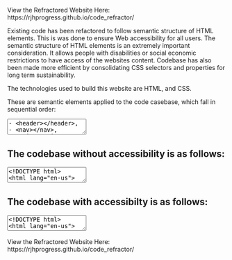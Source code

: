 <p>View the Refractored Website Here: https://rjhprogress.github.io/code_refractor/</p>


<p>Existing code has been refactored to follow semantic structure of HTML elements. 
This is was done to ensure Web accessibility for all users. The semantic structure of HTML elements is an extremely important
consideration. It allows people with disabilities or social economic restrictions
to have access of the websites content. Codebase has also been made more efficient 
by consolidating CSS selectors and properties for long term sustainability. </p>

<p>The technologies used to build this website are HTML, and CSS.</p>

<p>These are semantic elements applied to the code casebase, which fall in sequential order:</p>

<textarea>
- <header></header>,
- <nav></nav>,
- <main></main>,
- <section></section>,
- <article></article>,
- <aside></aside>,
- <footer></footer>,
</textarea>


<h2>The codebase without accessibility is as follows:</h2>

<textarea>
<!DOCTYPE html>
<html lang="en-us">

<head>
    <meta charset="UTF-8" />
    <link rel="stylesheet" href="./assets/css/style.css">
    <title>Horiseon</title>
</head>

<body>
    <div>
        <h1>Hori<span class="seo">seo</span>n</h1>
        <nav>
            <ul>
                <li>
                    <a href="#search-engine-optimization">Search Engine Optimization</a>
                </li>
                <li>
                    <a href="#online-reputation-management">Online Reputation Management</a>
                </li>
                <li>
                    <a href="#social-media-marketing">Social Media Marketing</a>
                </li>
            </ul>
        </nav>
    </div>
    <div class="hero">
    </div>
    <div>
        <div id="search-engine-optimization" class="service">
            <img src="./assets/images/search-engine-optimization.jpg" alt="Notebook with search engine optimization concepts on cover on a cluttered wooden table." class="float-left" />
            <h2>Search Engine Optimization</h2>
            <p>
                The dominance of mobile internet use means that users are searching for the right business as they travel, shop, or sit on their couch at home. Search Engine Optimization (SEO) allows you to increase your visibility and find the right customers for your business.
            </p>
        </div>
        <div id="online-reputation-management" class="service">
            <img src="./assets/images/online-reputation-management.jpg" alt="Person checking cell phone while looking at a laptop showing a graph of increasing online reputation." class="float-right" />
            <h2>Online Reputation Management</h2>
            <p>
                The web is full of opinions, and some of these can be negative. Social media allows anyone with an internet connection to say whatever they want about your business. Online Reputation Management gives you the control over what potential customers see when they search for your business.
            </p>
        </div>
        <div id="social-media-marketing" class="service">
            <img src="./assets/images/social-media-marketing.jpg" alt="Large solar panels in a green field of plants with a blue sky and light white clouds above it." class="float-left" />
            <h2>Social Media Marketing</h2>
            <p>
                Social media continues to have a sizable influence on buying habits. Social media marketing helps you determine which platforms are suited to your brand, using analytics to find the right markets and increase your lead generation.
            </p>
        </div>
    </div>
    <div class="benefits">
        <div class="benefit">
            <h3>Lead Generation</h3>
            <img src="./assets/images/lead-generation.png" alt="Several people using devices sitting at a table cluttered with social media icons and actions such as Tweet, Share, and Like." />
            <p>
                Inbound strategies for lead generation require less work for your business, bringing customers directly to your website.
            </p>
        </div>
        <div class="benefit">
            <h3>Brand Awareness</h3>
            <img src="./assets/images/brand-awareness.png" alt="Black icon of a person with a lightbulb for a head emitting waves." />
            <p>
                Users find your business through paid and organic searches, increasing the search ranking and visibility for your business.
            </p>
        </div>
        <div class="benefit">
            <h3>Cost Management</h3>
            <img src="./assets/images/cost-management.png" alt="Black icon of a gear surrounded by three coins with dollar signs on them." />
            <p>
                As the search ranking for your business increases, your advertising costs decrease, and you no longer need to advertise your page.
            </p>
        </div>
    </div>
    <div>
        <h2>Made with ❤️️ by Horiseon</h2>
        <p>
            &copy; 2019 Horiseon Social Solution Services, Inc.
        </p>
    </div>
</body>

</html>
</textarea>

<h2>The codebase with accessibilty is as follows:</h2>
<textarea>
<!DOCTYPE html>
<html lang="en-us">

<head>
    <meta charset="UTF-8" />
    <link rel="stylesheet" href="./assets/css/style.css">
    <title>Horiseon</title>
</head>

<body>
    <header>
        <h1>Hori<span class="seo">seo</span>n</h1>
        <nav>
            <ul>
                <li>
                    <a href="#search-engine-optimization">Search Engine Optimization</a>
                </li>
                <li>
                    <a href="#online-reputation-management">Online Reputation Management</a>
                </li>
                <li>
                    <a href="#social-media-marketing">Social Media Marketing</a>
                </li>
            </ul>
        </nav>
    </header>
    <div class="hero">
    </div>
    <main>
        <section id="search-engine-optimization" class="service">
            <img src="./assets/images/search-engine-optimization.jpg" alt="Notebook with search engine optimization concepts on cover on a cluttered wooden table." class="float-left" />
            <h2>Search Engine Optimization</h2>
            <p>
                The dominance of mobile internet use means that users are searching for the right business as they travel, shop, or sit on their couch at home. Search Engine Optimization (SEO) allows you to increase your visibility and find the right customers for your business.
            </p>
        </section>
        <section id="online-reputation-management" class="service">
            <img src="./assets/images/online-reputation-management.jpg" alt="Person checking cell phone while looking at a laptop showing a graph of increasing online reputation." class="float-right" />
            <h2>Online Reputation Management</h2>
            <p>
                The web is full of opinions, and some of these can be negative. Social media allows anyone with an internet connection to say whatever they want about your business. Online Reputation Management gives you the control over what potential customers see when they search for your business.
            </p>
        </section>
        <section id="social-media-marketing" class="service">
            <img src="./assets/images/social-media-marketing.jpg" alt="Large solar panels in a green field of plants with a blue sky and light white clouds above it." class="float-left" />
            <h2>Social Media Marketing</h2>
            <p>
                Social media continues to have a sizable influence on buying habits. Social media marketing helps you determine which platforms are suited to your brand, using analytics to find the right markets and increase your lead generation.
            </p>
        </section>
    </main>
    <aside class="benefits">
        <div class="benefit">
            <h3>Lead Generation</h3>
            <img src="./assets/images/lead-generation.png" alt="Several people using devices sitting at a table cluttered with social media icons and actions such as Tweet, Share, and Like." />
            <p>
                Inbound strategies for lead generation require less work for your business, bringing customers directly to your website.
            </p>
        </div>
        <div class="benefit">
            <h3>Brand Awareness</h3>
            <img src="./assets/images/brand-awareness.png" alt="Black icon of a person with a lightbulb for a head emitting waves." />
            <p>
                Users find your business through paid and organic searches, increasing the search ranking and visibility for your business.
            </p>
        </div>
        <div class="benefit">
            <h3>Cost Management</h3>
            <img src="./assets/images/cost-management.png" alt="Black icon of a gear surrounded by three coins with dollar signs on them." />
            <p>
                As the search ranking for your business increases, your advertising costs decrease, and you no longer need to advertise your page.
            </p>
        </div>
    </aside>
    <footer>
        <h2>Made with ❤️️ by Horiseon</h2>
        <p>
            &copy; 2019 Horiseon Social Solution Services, Inc.
        </p>
    </footer>
</body>

</html>

</textarea>

<p>View the Refractored Website Here: https://rjhprogress.github.io/code_refractor/</p>